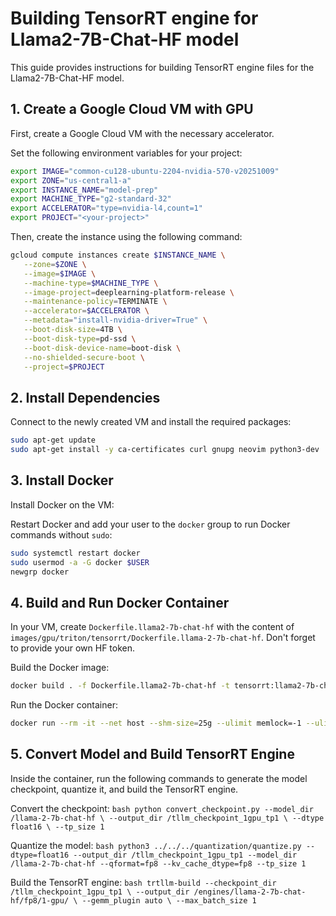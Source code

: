 # Building TensorRT engine for Llama2-7B-Chat-HF model

This guide provides instructions for building TensorRT engine files for the
Llama2-7B-Chat-HF model.

## 1. Create a Google Cloud VM with GPU

First, create a Google Cloud VM with the necessary accelerator.

Set the following environment variables for your project:

```bash
export IMAGE="common-cu128-ubuntu-2204-nvidia-570-v20251009"
export ZONE="us-central1-a"
export INSTANCE_NAME="model-prep"
export MACHINE_TYPE="g2-standard-32"
export ACCELERATOR="type=nvidia-l4,count=1"
export PROJECT="<your-project>"
```

Then, create the instance using the following command:

```bash
gcloud compute instances create $INSTANCE_NAME \
   --zone=$ZONE \
   --image=$IMAGE \
   --machine-type=$MACHINE_TYPE \
   --image-project=deeplearning-platform-release \
   --maintenance-policy=TERMINATE \
   --accelerator=$ACCELERATOR \
   --metadata="install-nvidia-driver=True" \
   --boot-disk-size=4TB \
   --boot-disk-type=pd-ssd \
   --boot-disk-device-name=boot-disk \
   --no-shielded-secure-boot \
   --project=$PROJECT
```

## 2. Install Dependencies

Connect to the newly created VM and install the required packages:

```bash
sudo apt-get update
sudo apt-get install -y ca-certificates curl gnupg neovim python3-dev
```

## 3. Install Docker

Install Docker on the VM:

Restart Docker and add your user to the `docker` group to run Docker commands
without `sudo`:

```bash
sudo systemctl restart docker
sudo usermod -a -G docker $USER
newgrp docker
```

## 4. Build and Run Docker Container

In your VM, create `Dockerfile.llama2-7b-chat-hf` with the content of
`images/gpu/triton/tensorrt/Dockerfile.llama-2-7b-chat-hf`. Don't forget to
provide your own HF token.

Build the Docker image:

```bash
docker build . -f Dockerfile.llama2-7b-chat-hf -t tensorrt:llama2-7b-chat-hf
```

Run the Docker container:

```bash
docker run --rm -it --net host --shm-size=25g --ulimit memlock=-1 --ulimit stack=67108864 --gpus all -p 8000:8000 tensorrt:llama2-7b-chat-hf bash
```

## 5. Convert Model and Build TensorRT Engine

Inside the container, run the following commands to generate the model
checkpoint, quantize it, and build the TensorRT engine.

Convert the checkpoint: `bash python convert_checkpoint.py --model_dir
/llama-2-7b-chat-hf \ --output_dir /tllm_checkpoint_1gpu_tp1 \ --dtype float16 \
--tp_size 1`

Quantize the model: `bash python3 ../../../quantization/quantize.py
--dtype=float16 --output_dir /tllm_checkpoint_1gpu_tp1 --model_dir
/llama-2-7b-chat-hf --qformat=fp8 --kv_cache_dtype=fp8 --tp_size 1`

Build the TensorRT engine: `bash trtllm-build --checkpoint_dir
/tllm_checkpoint_1gpu_tp1 \ --output_dir /engines/llama-2-7b-chat-hf/fp8/1-gpu/
\ --gemm_plugin auto \ --max_batch_size 1`
